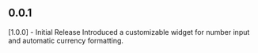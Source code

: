 ## 0.0.1

[1.0.0] - Initial Release
Introduced a customizable widget for number input and automatic currency formatting.


